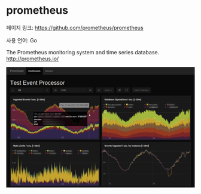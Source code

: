 # prometheus

페이지 링크: https://github.com/prometheus/prometheus

사용 언어: Go

The Prometheus monitoring system and time series database. 
http://prometheus.io/

![이미지1](img/002-19.png)